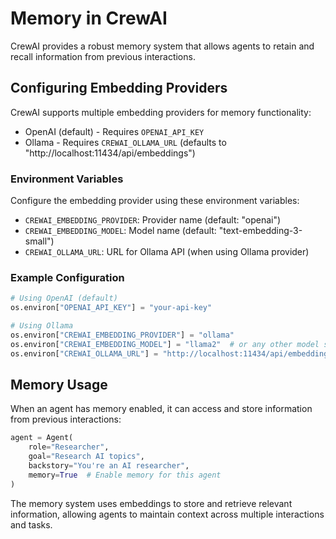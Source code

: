 # Memory in CrewAI

CrewAI provides a robust memory system that allows agents to retain and recall information from previous interactions.

## Configuring Embedding Providers

CrewAI supports multiple embedding providers for memory functionality:

- OpenAI (default) - Requires `OPENAI_API_KEY`
- Ollama - Requires `CREWAI_OLLAMA_URL` (defaults to "http://localhost:11434/api/embeddings")

### Environment Variables

Configure the embedding provider using these environment variables:

- `CREWAI_EMBEDDING_PROVIDER`: Provider name (default: "openai")
- `CREWAI_EMBEDDING_MODEL`: Model name (default: "text-embedding-3-small")
- `CREWAI_OLLAMA_URL`: URL for Ollama API (when using Ollama provider)

### Example Configuration

```python
# Using OpenAI (default)
os.environ["OPENAI_API_KEY"] = "your-api-key"

# Using Ollama
os.environ["CREWAI_EMBEDDING_PROVIDER"] = "ollama"
os.environ["CREWAI_EMBEDDING_MODEL"] = "llama2"  # or any other model supported by your Ollama instance
os.environ["CREWAI_OLLAMA_URL"] = "http://localhost:11434/api/embeddings"  # optional, this is the default
```

## Memory Usage

When an agent has memory enabled, it can access and store information from previous interactions:

```python
agent = Agent(
    role="Researcher",
    goal="Research AI topics",
    backstory="You're an AI researcher",
    memory=True  # Enable memory for this agent
)
```

The memory system uses embeddings to store and retrieve relevant information, allowing agents to maintain context across multiple interactions and tasks.
